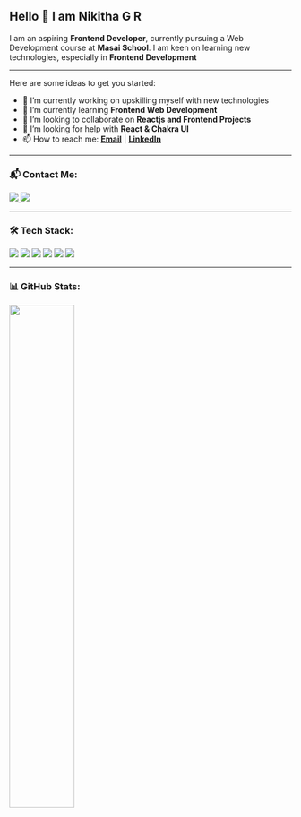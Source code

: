 ## Hello 👋 I am Nikitha G R

I am an aspiring **Frontend Developer**, currently pursuing a Web Development course at **Masai School**.
I am keen on learning new technologies, especially in **Frontend Development**

---
Here are some ideas to get you started:

- 🔭 I’m currently working on upskilling myself with new technologies
- 🌱 I’m currently learning **Frontend Web Development**
- 👯 I’m looking to collaborate on **Reactjs and Frontend Projects**
- 🤔 I’m looking for help with **React & Chakra UI**
- 📫 How to reach me: **[Email](mailto:nikitha14.gr@gmail.com)** | **[LinkedIn](https://www.linkedin.com/in/nikitha-gopalakrishna/)**

---

### 📬 Contact Me:

<p align="left">
  <a href="mailto:nikitha14.gr@gmail.com">
    <img src="https://img.shields.io/badge/Email-D14836?style=for-the-badge&logo=gmail&logoColor=white" />
  </a>
  <a href="https://www.linkedin.com/in/nikitha-gopalakrishna/">
    <img src="https://img.shields.io/badge/LinkedIn-0A66C2?style=for-the-badge&logo=linkedin&logoColor=white" />
  </a>
</p>

---

### 🛠 Tech Stack:

<p align="left">
  <img src="https://img.shields.io/badge/HTML5-E34F26?style=for-the-badge&logo=html5&logoColor=white" />
  <img src="https://img.shields.io/badge/CSS3-1572B6?style=for-the-badge&logo=css3&logoColor=white" />
  <img src="https://img.shields.io/badge/JavaScript-F7DF1E?style=for-the-badge&logo=javascript&logoColor=black" />
  <img src="https://img.shields.io/badge/React-61DAFB?style=for-the-badge&logo=react&logoColor=black" />
  <img src="https://img.shields.io/badge/GitHub-181717?style=for-the-badge&logo=github&logoColor=white" />
  <img src="https://img.shields.io/badge/VSCode-007ACC?style=for-the-badge&logo=visual-studio-code&logoColor=white" />
</p>

---

### 📊 GitHub Stats:

<p align="left">
  <img src="https://github-readme-stats.vercel.app/api?username=Nikitha-gr&show_icons=true&theme=dark" width="48%" />
</p>


